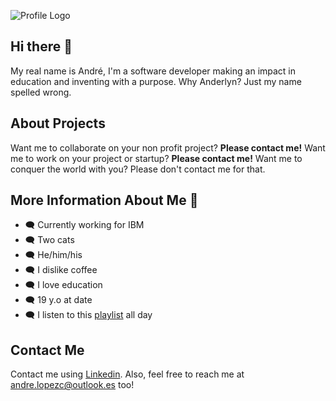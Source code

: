 ![Profile Logo](https://i.imgur.com/Yf7VtAd.png)

## Hi there 👋
My real name is André, I'm a software developer making an impact in education and inventing with a purpose. Why Anderlyn? Just my name spelled wrong. 

## About Projects
Want me to collaborate on your non profit project? **Please contact me!** Want me to work on your project or startup? **Please contact me!** Want me to conquer the world with you? Please don't contact me for that.

## More Information About Me 🍣
* 🗨️ Currently working for IBM
* 🗨️ Two cats
* 🗨️ He/him/his
* 🗨️ I dislike coffee
* 🗨️ I love education
* 🗨️ 19 y.o at date
* 🗨️ I listen to this [playlist](https://open.spotify.com/playlist/2kE0cvz8f6YzBEKb9ZMiTc?si=1467bc103b984296) all day

## Contact Me
Contact me using [Linkedin](https://www.linkedin.com/in/alstoria/). Also, feel free to reach me at andre.lopezc@outlook.es too!
